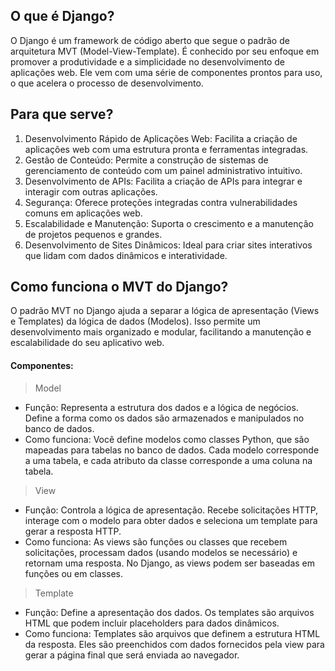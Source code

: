 ## O que é Django?
O Django é um framework de código aberto que segue o padrão de arquitetura MVT (Model-View-Template).
É conhecido por seu enfoque em promover a produtividade e a simplicidade no desenvolvimento de aplicações web. 
Ele vem com uma série de componentes prontos para uso, o que acelera o processo de desenvolvimento.

## Para que serve?
1. Desenvolvimento Rápido de Aplicações Web: Facilita a criação de aplicações web com uma estrutura pronta e ferramentas integradas.
2. Gestão de Conteúdo: Permite a construção de sistemas de gerenciamento de conteúdo com um painel administrativo intuitivo.
3. Desenvolvimento de APIs: Facilita a criação de APIs para integrar e interagir com outras aplicações.
4. Segurança: Oferece proteções integradas contra vulnerabilidades comuns em aplicações web.
5. Escalabilidade e Manutenção: Suporta o crescimento e a manutenção de projetos pequenos e grandes.
6. Desenvolvimento de Sites Dinâmicos: Ideal para criar sites interativos que lidam com dados dinâmicos e interatividade.

## Como funciona o MVT do Django?
O padrão MVT no Django ajuda a separar a lógica de apresentação (Views e Templates) da lógica de dados (Modelos). Isso permite um desenvolvimento mais organizado e modular, facilitando a manutenção e escalabilidade do seu aplicativo web.
#### Componentes:
> Model
- Função: Representa a estrutura dos dados e a lógica de negócios. Define a forma como os dados são armazenados e manipulados no banco de dados.
- Como funciona: Você define modelos como classes Python, que são mapeadas para tabelas no banco de dados. Cada modelo corresponde a uma tabela, e cada atributo da classe corresponde a uma coluna na tabela.

> View
- Função: Controla a lógica de apresentação. Recebe solicitações HTTP, interage com o modelo para obter dados e seleciona um template para gerar a resposta HTTP.
- Como funciona: As views são funções ou classes que recebem solicitações, processam dados (usando modelos se necessário) e retornam uma resposta. No Django, as views podem ser baseadas em funções ou em classes.

> Template
- Função: Define a apresentação dos dados. Os templates são arquivos HTML que podem incluir placeholders para dados dinâmicos.
- Como funciona: Templates são arquivos que definem a estrutura HTML da resposta. Eles são preenchidos com dados fornecidos pela view para gerar a página final que será enviada ao navegador.
